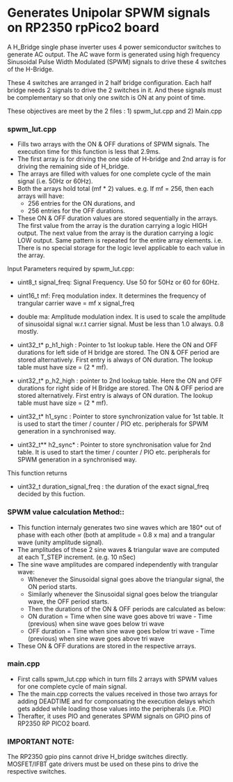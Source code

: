 # Generates Unipolar SPWM signals on RP2350 rpPico2 board

A H_Bridge single phase inverter uses 4 power semiconductor switches to generate AC output. The AC wave form is generated using high frequency Sinusoidal Pulse Width Modulated (SPWM) signals to drive these 4 switches of the H-Bridge.

These 4 switches are arranged in 2 half bridge configuration. Each half bridge needs 2 signals to drive the 2 switches in it. And these signals must be complementary so that only one switch is ON at any point of time.

These objectives are meet by the 2 files : 1) spwm_lut.cpp and 2) Main.cpp

### spwm_lut.cpp
- Fills two arrays with the ON & OFF durations of SPWM signals. The execution time for this function is less that 2.9ms.
 - The first array is for driving the one side of H-bridge and 2nd array is for driving the remaining side of H_bridge.
 - The arrays are filled with values for one complete cycle of the main signal (i.e. 50Hz or 60Hz).
 - Both the arrays hold total (mf * 2) values. e.g. If mf = 256, then each arrays will have:
    - 256 entries for the ON durations, and
    - 256 entries for the OFF durations.
- These ON & OFF duration values are stored sequentially in the arrays. The first value from the array is the duration carrying a logic HIGH output. The next value from the array is the duration carrying a logic LOW output. Same pattern is repeated for the entire array elements. i.e. There is no special storage for the logic level applicable to each value in the array.

Input Parameters required by spwm_lut.cpp:
- uint8_t signal_freq: Signal Frequency. Use 50 for 50Hz or 60 for 60Hz.

- uint16_t mf: Freq modulation index. It determines the frequency of trangular carrier wave = mf x signal_freq

- double ma: Amplitude modulation index. It is used to scale the amplitude of sinusoidal signal w.r.t carrier signal. Must be less than 1.0 always. 0.8 mostly.

- uint32_t* p_h1_high : Pointer to 1st lookup table. Here the ON and OFF durations for left side of H bridge are stored. The ON & OFF period are stored alternatively. First entry is always of ON duration. The lookup table must have size = (2 * mf).

- uint32_t* p_h2_high : pointer to 2nd lookup table. Here the ON and OFF durations for right side of H Bridge are stored. The ON & OFF period are stored alternatively. First entry is always of ON duration. The lookup table must have size = (2 * mf).

- uint32_t* h1_sync : Pointer to store synchronization value for 1st table. It is used to start the timer / counter / PIO etc. peripherals for SPWM generation in a synchronised way.

- uint32_t** h2_sync* : Pointer to store synchronisation value for 2nd table. It is used to start the timer / counter / PIO etc. peripherals for SPWM generation in a synchronised way.

This function returns 
- uint32_t duration_signal_freq : the duration of the exact signal_freq decided by this fuction.

### SPWM value calculation Method::
- This function internaly generates two sine waves which are 180* out of phase with each other (both at amplitude = 0.8 x ma) and a trangular wave (unity amplitude signal).
- The amplitudes of these 2 sine waves & triangular wave are computed at each T_STEP increment. (e.g. 10 nSec)
- The sine wave amplitudes are compared independently with trangular wave:
  - Whenever the Sinusoidal signal goes above the triangular signal, the ON period starts.
  - Similarly whenever the Sinusoidal signal goes below the triangular wave, the OFF period starts.
  - Then the durations of the ON & OFF periods are calculated as below:
  - ON duration = Time when sine wave goes above tri wave - Time (previous) when sine wave goes below tri wave
  - OFF duration = Time when sine wave goes below tri wave - Time (previous) when sine wave goes above tri wave
- These ON & OFF durations are stored in the respective arrays.

### main.cpp 
- First calls spwm_lut.cpp which in turn fills 2 arrays with SPWM values for one complete cycle of main signal.
- The the main.cpp corrects the values received in those two arrays for adding DEADTIME and for componsating the execution delays which gets added while loading those values into the peripherals (i.e. PIO)
- Therafter, it uses PIO and generates SPWM signals on GPIO pins of RP2350 RP PICO2 board.

### IMPORTANT NOTE:
The RP2350 gpio pins cannot drive H_bridge switches directly. MOSFET/IFBT gate drivers must be used on these pins to drive the respective switches.
